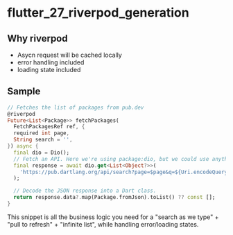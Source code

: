 # flutter_27_riverpod_generation

## Why riverpod

- Asycn request will be cached locally
- error handling included
- loading state included

## Sample

```dart
// Fetches the list of packages from pub.dev
@riverpod
Future<List<Package>> fetchPackages(
  FetchPackagesRef ref, {
  required int page,
  String search = '',
}) async {
  final dio = Dio();
  // Fetch an API. Here we're using package:dio, but we could use anything else.
  final response = await dio.get<List<Object?>>(
    'https://pub.dartlang.org/api/search?page=$page&q=${Uri.encodeQueryComponent(search)}',
  );

  // Decode the JSON response into a Dart class.
  return response.data?.map(Package.fromJson).toList() ?? const [];
}
```

This snippet is all the business logic you need for a "search as we type" + "pull to refresh" + "infinite list", while handling error/loading states.
